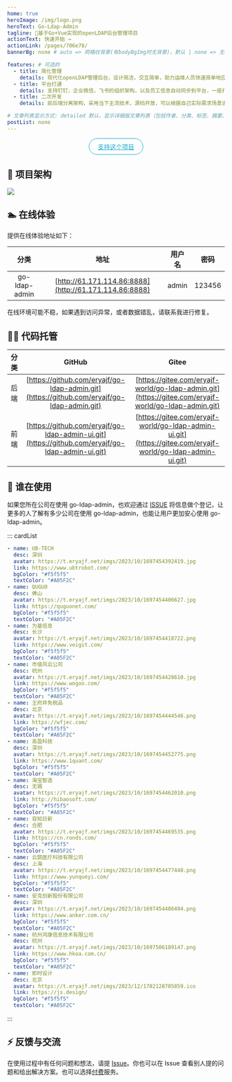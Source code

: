 ```yaml
---
home: true
heroImage: /img/logo.png
heroText: Go-Ldap-Admin
tagline: 🚀基于Go+Vue实现的openLDAP后台管理项目
actionText: 快速开始 →
actionLink: /pages/706e78/
bannerBg: none # auto => 网格纹背景(有bodyBgImg时无背景)，默认 | none => 无 | '大图地址' | background: 自定义背景样式       提示：如发现文本颜色不适应你的背景时可以到palette.styl修改$bannerTextColor变量

features: # 可选的
  - title: 简化管理
    details: 现代化openLDAP管理后台，设计简洁，交互简单，助力运维人员快速简单地应用并管理openLDAP
  - title: 平台打通
    details: 支持钉钉，企业微信，飞书的组织架构，以及员工信息自动同步到平台，一座打通IM与常见支持ldap认证的应用的桥梁
  - title: 二次开发
    details: 前后端分离架构，采用当下主流技术，源码开放，可以根据自己实际需求场景进行二次定制开发

# 文章列表显示方式: detailed 默认，显示详细版文章列表（包括作者、分类、标签、摘要、分页等）| simple => 显示简约版文章列表（仅标题和日期）| none 不显示文章列表
postList: none
---
```


<p align="center">
  <a class="become-sponsor" href="/pages/2b6725/">支持这个项目</a>
</p>

<style>
.become-sponsor{
  padding: 8px 20px;
  display: inline-block;
  color: #11a8cd;
  border-radius: 30px;
  box-sizing: border-box;
  border: 1px solid #11a8cd;
}
</style>

## 🧐 项目架构

![](/img/architecture.png)

## 🏊 在线体验

提供在线体验地址如下：

|     分类      |                                           地址                                           |          用户名           | 密码   |
| :-----------: | :--------------------------------------------------------------------------------------: | :-----------------------: | ------ |
| go-ldap-admin |       [http://61.171.114.86:8888](http://61.171.114.86:8888)       |           admin           | 123456 |

在线环境可能不稳，如果遇到访问异常，或者数据错乱，请联系我进行修复。


## 👨‍💻 代码托管

| 分类 |                                              GitHub                                              |                                                   Gitee                                                    |
| :--: | :----------------------------------------------------------------------------------------------: | :--------------------------------------------------------------------------------------------------------: |
| 后端 |    [https://github.com/eryajf/go-ldap-admin.git](https://github.com/eryajf/go-ldap-admin.git)    |    [https://gitee.com/eryajf-world/go-ldap-admin.git](https://gitee.com/eryajf-world/go-ldap-admin.git)    |
| 前端 | [https://github.com/eryajf/go-ldap-admin-ui.git](https://github.com/eryajf/go-ldap-admin-ui.git) | [https://gitee.com/eryajf-world/go-ldap-admin-ui.git](https://gitee.com/eryajf-world/go-ldap-admin-ui.git) |

## 🥳 谁在使用

如果您所在公司在使用 go-ldap-admin，也欢迎通过 [ISSUE](https://github.com/eryajf/go-ldap-admin/issues/18) 将信息做个登记，让更多的人了解有多少公司在使用 go-ldap-admin，也能让用户更加安心使用 go-ldap-admin。

::: cardList

```yaml
- name: UB-TECH
  desc: 深圳
  avatar: https://t.eryajf.net/imgs/2023/10/1697454392419.jpg
  link: https://www.ubtrobot.com/
  bgColor: "#f5f5f5"
  textColor: "#A05F2C"
- name: QUGUO
  desc: 佛山
  avatar: https://t.eryajf.net/imgs/2023/10/1697454406627.jpg
  link: https://quguonet.com/
  bgColor: "#f5f5f5"
  textColor: "#A05F2C"
- name: 为基信息
  desc: 长沙
  avatar: https://t.eryajf.net/imgs/2023/10/1697454418722.png
  link: https://www.veigit.com/
  bgColor: "#f5f5f5"
  textColor: "#A05F2C"
- name: 市值风云公司
  desc: 杭州
  avatar: https://t.eryajf.net/imgs/2023/10/1697454428610.jpg
  link: https://www.wogoo.com/
  bgColor: "#f5f5f5"
  textColor: "#A05F2C"
- name: 王府井免税品
  desc: 北京
  avatar: https://t.eryajf.net/imgs/2023/10/1697454444546.png
  link: https://wfjec.com/
  bgColor: "#f5f5f5"
  textColor: "#A05F2C"
- name: 高盈科技
  desc: 深圳
  avatar: https://t.eryajf.net/imgs/2023/10/1697454452775.png
  link: https://www.1quant.com/
  bgColor: "#f5f5f5"
  textColor: "#A05F2C"
- name: 海宝智造
  desc: 无锡
  avatar: https://t.eryajf.net/imgs/2023/10/1697454462010.png
  link: http://hibaosoft.com/
  bgColor: "#f5f5f5"
  textColor: "#A05F2C"
- name: 容知日新
  desc: 合肥
  avatar: https://t.eryajf.net/imgs/2023/10/1697454469535.png
  link: https://cn.ronds.com/
  bgColor: "#f5f5f5"
  textColor: "#A05F2C"
- name: 云鹊医疗科技有限公司
  desc: 上海
  avatar: https://t.eryajf.net/imgs/2023/10/1697454477448.png
  link: https://www.yunqueyi.com/
  bgColor: "#f5f5f5"
  textColor: "#A05F2C"
- name: 安克创新股份有限公司
  desc: 深圳
  avatar: https://t.eryajf.net/imgs/2023/10/1697454486494.png
  link: https://www.anker.com.cn/
  bgColor: "#f5f5f5"
  textColor: "#A05F2C"
- name: 杭州鸿康信息技术有限公司
  desc: 杭州
  avatar: https://t.eryajf.net/imgs/2023/10/1697506189147.png
  link: https://www.hkoa.com.cn/
  bgColor: "#f5f5f5"
  textColor: "#A05F2C"
- name: 即时设计
  desc: 北京
  avatar: https://t.eryajf.net/imgs/2023/12/1702128705859.ico
  link: https://js.design/
  bgColor: "#f5f5f5"
  textColor: "#A05F2C"
```

:::

## ⚡ 反馈与交流

在使用过程中有任何问题和想法，请提 [Issue](https://github.com/eryajf/go-ldap-admin/issues)。你也可以在 Issue 查看别人提的问题和给出解决方案。也可以选择[付费](/pages/7eab1c/)服务。
